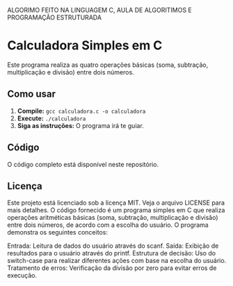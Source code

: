 ALGORIMO FEITO NA LINGUAGEM C, AULA DE ALGORITIMOS E PROGRAMAÇÃO ESTRUTURADA
# Calculadora Simples em C

Este programa realiza as quatro operações básicas (soma, subtração, multiplicação e divisão) entre dois números.

## Como usar
1. **Compile:** `gcc calculadora.c -o calculadora`
2. **Execute:** `./calculadora`
3. **Siga as instruções:** O programa irá te guiar.

## Código
O código completo está disponível neste repositório.

## Licença
Este projeto está licenciado sob a licença MIT. Veja o arquivo LICENSE para mais detalhes.
O código fornecido é um programa simples em C que realiza operações aritméticas básicas (soma, subtração, multiplicação e divisão) entre dois números, de acordo com a escolha do usuário. O programa demonstra os seguintes conceitos:

Entrada: Leitura de dados do usuário através do scanf.
Saída: Exibição de resultados para o usuário através do printf.
Estrutura de decisão: Uso do switch-case para realizar diferentes ações com base na escolha do usuário.
Tratamento de erros: Verificação da divisão por zero para evitar erros de execução.
